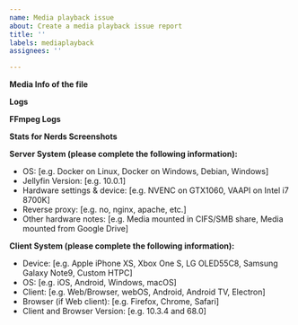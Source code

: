 ```yaml
---
name: Media playback issue
about: Create a media playback issue report
title: ''
labels: mediaplayback
assignees: ''

---
```


**Media Info of the file**
<!-- Use the Media Info tool (set to text format, download here: https://mediaarea.net/en/MediaInfo) or copy the info from the web ui for the file with the playback issue. -->

**Logs**
<!-- Please paste any log message from during the playback issue. -->

**FFmpeg Logs**
<!-- Please paste any FFmpeg logs if remuxing or transcoding appears to be part of the issue. -->

**Stats for Nerds Screenshots**
<!-- If available, add screenshots of the stats for nerds screen to help show the issue problem. -->

**Server System (please complete the following information):**
 - OS: [e.g. Docker on Linux, Docker on Windows, Debian, Windows]
 - Jellyfin Version: [e.g. 10.0.1]
 - Hardware settings & device: [e.g. NVENC on GTX1060, VAAPI on Intel i7 8700K]
 - Reverse proxy: [e.g. no, nginx, apache, etc.]
 - Other hardware notes: [e.g. Media mounted in CIFS/SMB share, Media mounted from Google Drive]
 
**Client System (please complete the following information):**
 - Device: [e.g. Apple iPhone XS, Xbox One S, LG OLED55C8, Samsung Galaxy Note9, Custom HTPC]
 - OS: [e.g. iOS, Android, Windows, macOS]
 - Client: [e.g. Web/Browser, webOS, Android, Android TV, Electron]
 - Browser (if Web client): [e.g. Firefox, Chrome, Safari]
 - Client and Browser Version: [e.g. 10.3.4 and 68.0]
